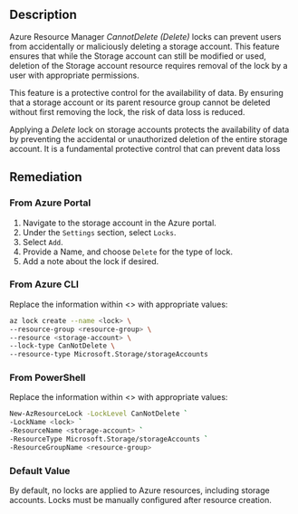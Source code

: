 ## Description

Azure Resource Manager _CannotDelete (Delete)_ locks can prevent users from accidentally or maliciously deleting a storage account. This feature ensures that while the Storage account can still be modified or used, deletion of the Storage account resource requires removal of the lock by a user with appropriate permissions.

This feature is a protective control for the availability of data. By ensuring that a storage account or its parent resource group cannot be deleted without first removing the lock, the risk of data loss is reduced.

Applying a _Delete_ lock on storage accounts protects the availability of data by preventing the accidental or unauthorized deletion of the entire storage account. It is a fundamental protective control that can prevent data loss

## Remediation

### From Azure Portal

1. Navigate to the storage account in the Azure portal.
2. Under the `Settings` section, select `Locks`.
3. Select `Add`.
4. Provide a Name, and choose `Delete` for the type of lock.
5. Add a note about the lock if desired.

### From Azure CLI

Replace the information within <> with appropriate values:

```bash
az lock create --name <lock> \
--resource-group <resource-group> \
--resource <storage-account> \
--lock-type CanNotDelete \
--resource-type Microsoft.Storage/storageAccounts
```

### From PowerShell

Replace the information within <> with appropriate values:

```bash
New-AzResourceLock -LockLevel CanNotDelete `
-LockName <lock> `
-ResourceName <storage-account> `
-ResourceType Microsoft.Storage/storageAccounts `
-ResourceGroupName <resource-group>
```

### Default Value

By default, no locks are applied to Azure resources, including storage accounts. Locks must be manually configured after resource creation.
